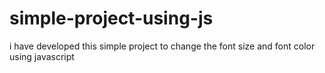 # simple-project-using-js
i have developed this simple project to change the font size and font color using javascript
